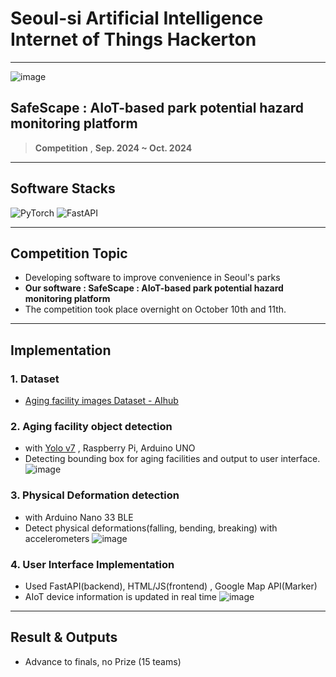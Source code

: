 
# Seoul-si Artificial Intelligence Internet of Things Hackerton
___

![image](https://github.com/user-attachments/assets/ef3e50af-bed8-4aa6-830e-b774d2e2f436)


## SafeScape : AIoT-based park potential hazard monitoring platform

> **Competition** , **Sep. 2024 ~ Oct. 2024**

---

## Software Stacks
![PyTorch](https://img.shields.io/badge/PyTorch-%23EE4C2C.svg?style=for-the-badge&logo=PyTorch&logoColor=white)
![FastAPI](https://img.shields.io/badge/FastAPI-005571?style=for-the-badge&logo=fastapi)

---

## Competition Topic

- Developing software to improve convenience in Seoul's parks
- **Our software : SafeScape : AIoT-based park potential hazard monitoring platform**
- The competition took place overnight on October 10th and 11th.

---

## Implementation

### 1. Dataset
- [Aging facility images Dataset - AIhub](https://www.aihub.or.kr/aihubdata/data/view.do?currMenu=115&topMenu=100&aihubDataSe=data&dataSetSn=166)

### 2. Aging facility object detection
- with [Yolo v7](https://github.com/WongKinYiu/yolov7) , Raspberry Pi, Arduino UNO
- Detecting bounding box for aging facilities and output to user interface.
![image](https://github.com/user-attachments/assets/c4afc303-fa34-4de8-9881-06cf036fc65a)

### 3. Physical Deformation detection
- with Arduino Nano 33 BLE
- Detect physical deformations(falling, bending, breaking) with accelerometers
![image](https://github.com/user-attachments/assets/2311b1f1-8938-4407-ae7f-acdc9c7958a3)


### 4. User Interface Implementation
- Used FastAPI(backend), HTML/JS(frontend) , Google Map API(Marker)
- AIoT device information is updated in real time
![image](https://github.com/user-attachments/assets/9ca93035-2b97-4720-96c8-c9f91ab5f765)

---

## Result & Outputs

- Advance to finals, no Prize (15 teams)
